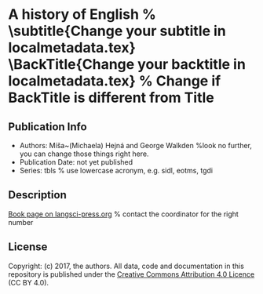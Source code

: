 # A history of English % \subtitle{Change your subtitle in localmetadata.tex} \BackTitle{Change your backtitle in localmetadata.tex} % Change if BackTitle is different from Title
## Publication Info
- Authors: Míša~(Michaela) Hejná and George Walkden %look no further, you can change those things right here.
- Publication Date: not yet published
- Series: tbls % use lowercase acronym, e.g. sidl, eotms, tgdi
## Description
[Book page on langsci-press.org](http://langsci-press.org/catalog/book/) % contact the coordinator for the right number
## License
Copyright: (c) 2017, the authors.
All data, code and documentation in this repository is published under the [Creative Commons Attribution 4.0 Licence](http://creativecommons.org/licenses/by/4.0/) (CC BY 4.0).
